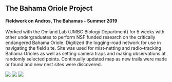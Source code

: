 ## The Bahama Oriole Project
**Fieldwork on Andros, The Bahamas - Summer 2019**
<br><br>
Worked with the Omland Lab (UMBC Biology Department) for 5 weeks with other undergraduates to perform NSF funded research on the critically endangered Bahama Oriole.
Digitized the logging-road network for use in navigating the field site. Site was used for mist-netting and radio-tracking Bahama Orioles as well as setting camera traps and making observations at randomly selected points.
Continually updated map as new trails were made or found and new nest sites were discovered.

<image src="images/Early_labeled_map.PNG?raw=true"/>

<image src="images/Western_area_map.PNG?raw=true"/>

<image src="images/Later_camera_map.PNG?raw=true"/>
